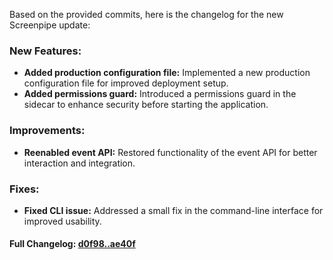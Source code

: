 Based on the provided commits, here is the changelog for the new Screenpipe update:

### **New Features:**
- **Added production configuration file:** Implemented a new production configuration file for improved deployment setup.
- **Added permissions guard:** Introduced a permissions guard in the sidecar to enhance security before starting the application.

### **Improvements:**
- **Reenabled event API:** Restored functionality of the event API for better interaction and integration.

### **Fixes:**
- **Fixed CLI issue:** Addressed a small fix in the command-line interface for improved usability.

#### **Full Changelog:** [d0f98..ae40f](https://github.com/mediar-ai/screenpipe/compare/d0f98..ae40f)


